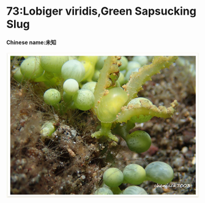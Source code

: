 # 73:Lobiger viridis,Green Sapsucking Slug

#### Chinese name:未知

![](../../.gitbook/assets/lobiger-viridis.jpg)

